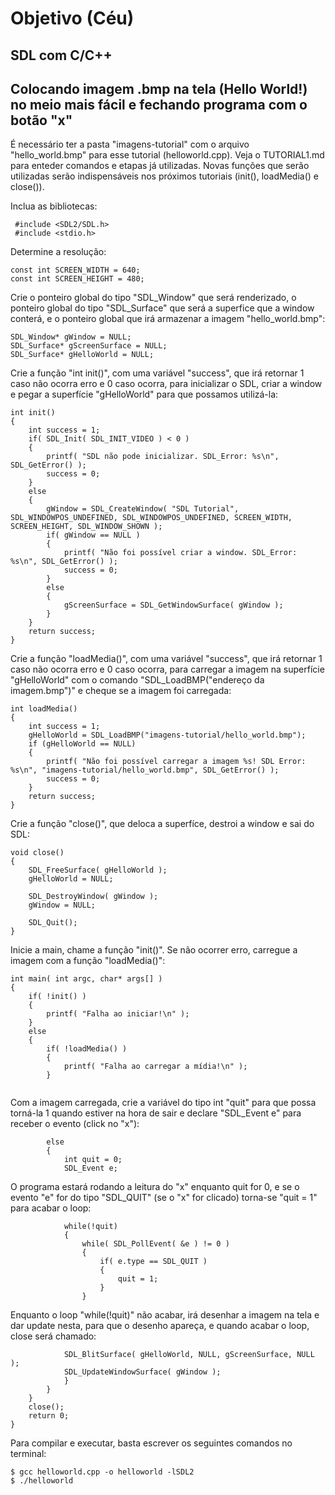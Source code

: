 # Objetivo (Céu)

## SDL com C/C++

## Colocando imagem .bmp na tela (Hello World!) no meio mais fácil e fechando programa com o botão "x"

É necessário ter a pasta "imagens-tutorial" com o arquivo "hello_world.bmp" para esse tutorial (helloworld.cpp). Veja o TUTORIAL1.md para enteder comandos e etapas já utilizadas. Novas funções que serão utilizadas serão indispensáveis nos próximos tutoriais (init(), loadMedia() e close()).

Inclua as bibliotecas:

```
 #include <SDL2/SDL.h>
 #include <stdio.h>
```

Determine a resolução:

```
const int SCREEN_WIDTH = 640; 
const int SCREEN_HEIGHT = 480; 
```

Crie o ponteiro global do tipo "SDL_Window" que será renderizado, o ponteiro global do tipo "SDL_Surface" que será a superfice que a window conterá, e o ponteiro global que irá armazenar a imagem "hello_world.bmp":

```
SDL_Window* gWindow = NULL;	
SDL_Surface* gScreenSurface = NULL;	
SDL_Surface* gHelloWorld = NULL; 
```

Crie a função "int init()", com uma variável "success", que irá retornar 1 caso não ocorra erro e 0 caso ocorra, para inicializar o SDL, criar a window e pegar a superfície "gHelloWorld" para que possamos utilizá-la:

```
int init()
{
	int success = 1;
	if( SDL_Init( SDL_INIT_VIDEO ) < 0 )
	{
		printf( "SDL não pode inicializar. SDL_Error: %s\n", SDL_GetError() );
		success = 0;	
	}
	else
	{
		gWindow = SDL_CreateWindow( "SDL Tutorial", SDL_WINDOWPOS_UNDEFINED, SDL_WINDOWPOS_UNDEFINED, SCREEN_WIDTH, SCREEN_HEIGHT, SDL_WINDOW_SHOWN );
		if( gWindow == NULL )
		{
			printf( "Não foi possível criar a window. SDL_Error: %s\n", SDL_GetError() ); 
			success = 0;		
		}
		else
		{
			gScreenSurface = SDL_GetWindowSurface( gWindow );
		}
	}
	return success;
}
```
 
Crie a função "loadMedia()", com uma variável "success", que irá retornar 1 caso não ocorra erro e 0 caso ocorra, para carregar a imagem na superfície "gHelloWorld" com o comando "SDL_LoadBMP("endereço da imagem.bmp")" e cheque se a imagem foi carregada:

```
int loadMedia()
{
	int success = 1;
	gHelloWorld = SDL_LoadBMP("imagens-tutorial/hello_world.bmp");	
	if (gHelloWorld == NULL)
	{
		printf( "Não foi possível carregar a imagem %s! SDL Error: %s\n", "imagens-tutorial/hello_world.bmp", SDL_GetError() );	
		success = 0;	
	}
	return success;
}
```
Crie a função "close()", que deloca a superfíce, destroi a window e sai do SDL:

```
void close()
{
	SDL_FreeSurface( gHelloWorld );
	gHelloWorld = NULL;
	
	SDL_DestroyWindow( gWindow ); 
	gWindow = NULL;
		
	SDL_Quit();
}
```

Inicie a main, chame a função "init()". Se não ocorrer erro, carregue a imagem com a função "loadMedia()":

```
int main( int argc, char* args[] )
{
	if( !init() )
	{
		printf( "Falha ao iniciar!\n" );
	}
	else
	{
		if( !loadMedia() )
		{ 
			printf( "Falha ao carregar a mídia!\n" ); 
		}
		
```

Com a imagem carregada, crie a variável do tipo int "quit" para que possa torná-la 1 quando estiver na hora de sair e declare "SDL_Event e" para receber o evento (click no "x"):

```
		else
		{
			int quit = 0;
			SDL_Event e;
```

O programa estará rodando a leitura do "x" enquanto quit for 0, e se o evento "e" for do tipo "SDL_QUIT" (se o "x" for clicado) torna-se "quit = 1" para acabar o loop:

```
			while(!quit)
			{	
				while( SDL_PollEvent( &e ) != 0 )
				{ 
					if( e.type == SDL_QUIT )
					{ 
						quit = 1;
					}
				}
```

Enquanto o loop "while(!quit)" não acabar, irá desenhar a imagem na tela e dar update nesta, para que o desenho apareça, e quando acabar o loop, close será chamado:

```
			SDL_BlitSurface( gHelloWorld, NULL, gScreenSurface, NULL );		
			SDL_UpdateWindowSurface( gWindow );		
			}
		}
	}
	close();
	return 0;
}
```

Para compilar e executar, basta escrever os seguintes comandos no terminal:

```
$ gcc helloworld.cpp -o helloworld -lSDL2
$ ./helloworld
```

